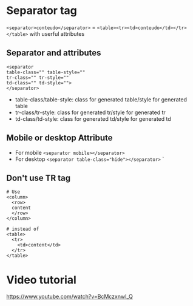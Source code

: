 

# Separator tag
``<separator>conteudo</separator>`` = ``<table><tr><td>conteudo</td></tr></table>`` with userful attributes



## Separator and attributes
```
<separator
table-class="" table-style=""
tr-class="" tr-style=""
td-class="" td-style="">
</separator>
```
- table-class/table-style: class for generated table/style for generated table
- tr-class/tr-style: class for generated tr/style for generated tr
- td-class/td-style: class for generated td/style for generated td
  
## Mobile or desktop Attribute  

 - For mobile
``<separator mobile></separator>``
 - For desktop
``<separator table-class="hide"></separator>`` `

## Don't use TR tag 
```
# Use
<column>
  <row>
  content
  </row>
</column>

# instead of
<table>
  <tr>
    <td>content</td>
  </tr>
</table>
```

# Video tutorial
https://www.youtube.com/watch?v=BcMczxnwI_Q
